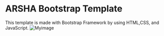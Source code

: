 # ARSHA Bootstrap Template
This template is made with Bootstrap Framework by using HTML,CSS, and JavaScript.
![Myimage](https://i.ibb.co/17Hqnvx/web.png)